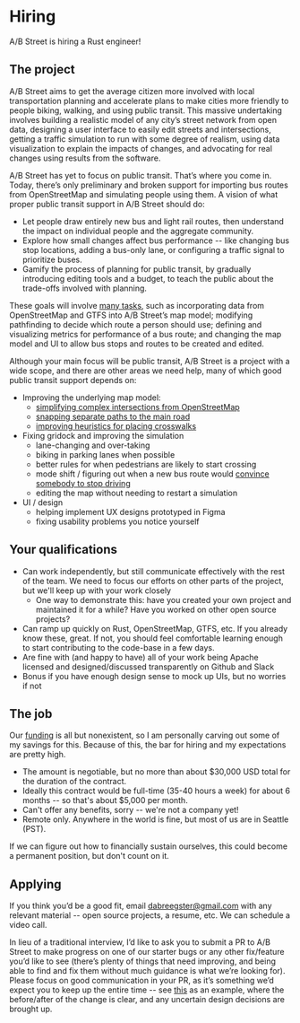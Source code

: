 # Hiring

A/B Street is hiring a Rust engineer!

## The project

A/B Street aims to get the average citizen more involved with local
transportation planning and accelerate plans to make cities more friendly to
people biking, walking, and using public transit. This massive undertaking
involves building a realistic model of any city’s street network from open data,
designing a user interface to easily edit streets and intersections, getting a
traffic simulation to run with some degree of realism, using data visualization
to explain the impacts of changes, and advocating for real changes using results
from the software.

A/B Street has yet to focus on public transit. That’s where you come in. Today,
there’s only preliminary and broken support for importing bus routes from
OpenStreetMap and simulating people using them. A vision of what proper public
transit support in A/B Street should do:

- Let people draw entirely new bus and light rail routes, then understand the
  impact on individual people and the aggregate community.
- Explore how small changes affect bus performance -- like changing bus stop
  locations, adding a bus-only lane, or configuring a traffic signal to
  prioritize buses.
- Gamify the process of planning for public transit, by gradually introducing
  editing tools and a budget, to teach the public about the trade-offs involved
  with planning.

These goals will involve
[many tasks](https://github.com/a-b-street/abstreet/issues/372), such as
incorporating data from OpenStreetMap and GTFS into A/B Street’s map model;
modifying pathfinding to decide which route a person should use; defining and
visualizing metrics for performance of a bus route; and changing the map model
and UI to allow bus stops and routes to be created and edited.

Although your main focus will be public transit, A/B Street is a project with a
wide scope, and there are other areas we need help, many of which good public
transit support depends on:

- Improving the underlying map model:
  - [simplifying complex intersections from OpenStreetMap](https://github.com/a-b-street/abstreet/issues/654)
  - [snapping separate paths to the main road](https://github.com/a-b-street/abstreet/issues/330)
  - [improving heuristics for placing crosswalks](https://github.com/a-b-street/abstreet/issues/485)
- Fixing gridock and improving the simulation
  - lane-changing and over-taking
  - biking in parking lanes when possible
  - better rules for when pedestrians are likely to start crossing
  - mode shift / figuring out when a new bus route would
    [convince somebody to stop driving](https://github.com/a-b-street/abstreet/issues/448)
  - editing the map without needing to restart a simulation
- UI / design
  - helping implement UX designs prototyped in Figma
  - fixing usability problems you notice yourself

## Your qualifications

- Can work independently, but still communicate effectively with the rest of the
  team. We need to focus our efforts on other parts of the project, but we'll
  keep up with your work closely
  - One way to demonstrate this: have you created your own project and
    maintained it for a while? Have you worked on other open source projects?
- Can ramp up quickly on Rust, OpenStreetMap, GTFS, etc. If you already know
  these, great. If not, you should feel comfortable learning enough to start
  contributing to the code-base in a few days.
- Are fine with (and happy to have) all of your work being Apache licensed and
  designed/discussed transparently on Github and Slack
- Bonus if you have enough design sense to mock up UIs, but no worries if not

## The job

Our [funding](funding.md) is all but nonexistent, so I am personally carving out
some of my savings for this. Because of this, the bar for hiring and my
expectations are pretty high.

- The amount is negotiable, but no more than about $30,000 USD total for the
  duration of the contract.
- Ideally this contract would be full-time (35-40 hours a week) for about 6
  months -- so that's about $5,000 per month.
- Can't offer any benefits, sorry -- we're not a company yet!
- Remote only. Anywhere in the world is fine, but most of us are in Seattle
  (PST).

If we can figure out how to financially sustain ourselves, this could become a
permanent position, but don't count on it.

## Applying

If you think you’d be a good fit, email <dabreegster@gmail.com> with any
relevant material -- open source projects, a resume, etc. We can schedule a
video call.

In lieu of a traditional interview, I’d like to ask you to submit a PR to A/B
Street to make progress on one of our starter bugs or any other fix/feature
you’d like to see (there’s plenty of things that need improving, and being able
to find and fix them without much guidance is what we’re looking for). Please
focus on good communication in your PR, as it’s something we’d expect you to
keep up the entire time -- see
[this](https://github.com/a-b-street/abstreet/pull/571) as an example, where the
before/after of the change is clear, and any uncertain design decisions are
brought up.
